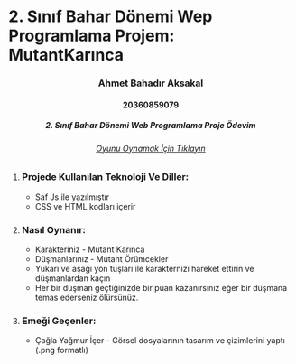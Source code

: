# 2. Sınıf Bahar Dönemi Wep Programlama Projem: MutantKarınca

<h3 align="center" color="Darkblue">Ahmet Bahadır Aksakal</h3>
<h4 align="center" color="Darkblue">20360859079</h4>
<h5 align="center" color="Darkblue">2. Sınıf Bahar Dönemi Web Programlama Proje Ödevim</h5>
<h6 align="center" ><a href="http://bahadr-aksakal-web-programlama-p.eu5.org/" color="Purple">Oyunu Oynamak İçin Tıklayın</a></h6>

<ol>
  <li>
      <h3 color="Red">Projede Kullanılan Teknoloji Ve Diller:</h3>
      <ul>
        <li>Saf Js ile yazılmıştır</li>
        <li> CSS ve HTML kodları içerir</li>
      </ul>
  </li>
  <li>
      <h3 color="Red">Nasıl Oynanır:</h3>
      <ul>
        <li>Karakteriniz - Mutant Karınca</li>
        <li>Düşmanlarınız - Mutant Örümcekler</li>
        <li>Yukarı ve aşağı yön tuşları ile karakternizi hareket ettirin ve düşmanlardan kaçın</li>
        <li>Her bir düşman geçtiğinizde bir puan kazanırsınız eğer bir düşmana temas ederseniz ölürsünüz. </li>
      </ul>
  </li>
  <li>
      <h3 color="Red">Emeği Geçenler:</h3>
      <ul>
        <li>Çağla Yağmur İçer - Görsel dosyalarının tasarım ve çizimlerini yaptı (.png formatlı)</li>
    </ul>
  </li>
</ol>


